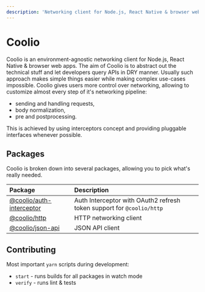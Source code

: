 ```yaml
---
description: 'Networking client for Node.js, React Native & browser web apps'
---
```


# Coolio

Coolio is an environment-agnostic networking client for Node.js, React Native & browser web apps. The aim of Coolio is to abstract out the technical stuff and let developers query APIs in DRY manner. Usually such approach makes simple things easier while making complex use-cases impossible. Coolio gives users more control over networking, allowing to customize almost every step of it's networking pipeline:

* sending and handling requests,
* body normalization,
* pre and postprocessing.

This is achieved by using interceptors concept and providing pluggable interfaces whenever possible.

## Packages

Coolio is broken down into several packages, allowing you to pick what's really needed.

| Package | Description |
| :--- | :--- |
| [@coolio/auth-interceptor](auth-interceptor/getting-started.md) | Auth Interceptor with OAuth2 refresh token support for `@coolio/http` |
| [@coolio/http](http/getting-started.md) | HTTP networking client |
| [@coolio/json-api](json-api/getting-started.md) | JSON API client |

## Contributing

Most important `yarn` scripts during development:

* `start` - runs builds for all packages in watch mode
* `verify` - runs lint & tests

